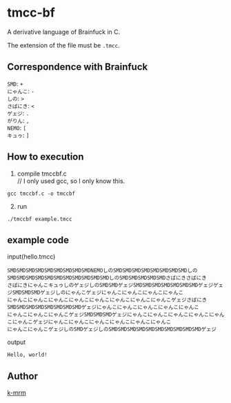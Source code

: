 # tmcc-bf
A derivative language of Brainfuck in C.<br>

The extension of the file must be `.tmcc`.
## Correspondence with Brainfuck
`SMD`: `+` <br>
`にゃんこ`: `-` <br>
`しの`: `>` <br>
`さばにき`: `<` <br>
`ゲェジ`: `.` <br>
`がりん`: `,` <br>
`NEMO`: `[` <br>
`キュゥ`: `]` <br>

## How to execution
1. compile tmccbf.c<br>
// I only used gcc, so I only know this.
```
gcc tmccbf.c -o tmccbf
```
2. run<br>
```
./tmccbf example.tmcc
```

## example code

input(hello.tmcc)

    SMDSMDSMDSMDSMDSMDSMDSMDSMDNEMOしのSMDSMDSMDSMDSMDSMDSMDSMDしのSMDSMDSMDSMDSMDSMDSMDSMDSMDSMDSMDしのSMDSMDSMDSMDSMDさばにきさばにき
    さばにきにゃんこキュゥしのゲェジしのSMDSMDゲェジSMDSMDSMDSMDSMDSMDSMDゲェジゲェジSMDSMDSMDゲェジしのにゃんこゲェジにゃんこにゃんこにゃんこにゃんこ
    にゃんこにゃんこにゃんこにゃんこにゃんこにゃんこにゃんこにゃんこゲェジさばにきSMDSMDSMDSMDSMDSMDSMDSMDゲェジにゃんこにゃんこにゃんこにゃんこにゃんこ
    にゃんこにゃんこにゃんこゲェジSMDSMDSMDゲェジにゃんこにゃんこにゃんこにゃんこにゃんこにゃんこゲェジにゃんこにゃんこにゃんこにゃんこにゃんこにゃんこ
    にゃんこにゃんこゲェジしのSMDゲェジしのSMDSMDSMDSMDSMDSMDSMDSMDSMDSMDゲェジ

output
```
Hello, world!
```

## Author
[k-mrm](https://github.com/k-mrm)
